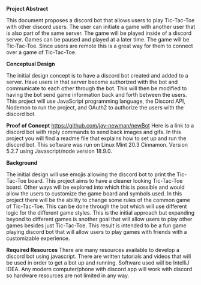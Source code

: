 **Project Abstract**

This document proposes a discord bot that allows users to play Tic-Tac-Toe with other discord users. The user can initiate a game with another user that is also part of the same server. The game will be played inside of a discord server. Games can be paused and played at a later time. The game will be Tic-Tac-Toe. Since users are remote this is a great way for them to connect over a game of Tic-Tac-Toe.

**Conceptual Design**

The initial design concept is to have a discord bot created and added to a server. Have users in that server become authorized with the bot and communicate to each other through the bot. This will then be modified to having the bot send game information back and forth between the users. 
This project will use JavaScript programming language, the Discord API, Nodemon to run the project, and OAuth2 to authorize the users with the discord bot. 

**Proof of Concept**
https://github.com/jay-newman/newBot Here is a link to a discord bot with reply commands to send back images and gifs. In this project you will find a readme file that explains how to set up and run the discord bot. This software was run on Linux Mint 20.3 Cinnamon. Version 5.2.7 using Javascript/node version 18.9.0.

**Background**

The initial design will use emojis allowing the discord bot to print the Tic-Tac-Toe board. This project aims to have a cleaner looking Tic-Tac-Toe board. Other ways will be explored into which this is possible and would allow the users to customize the game board and symbols used. In this project there will be the ability to change some rules of the common game of Tic-Tac-Toe. This can be done through the bot which will use different logic for the different game styles. This is the initial approach but expanding beyond to different games is another goal that will allow users to play other games besides just Tic-Tac-Toe. This result is intended to be a fun game playing discord bot that will allow users to play games with friends with a customizable experience.

**Required Resources**
There are many resources available to develop a discord bot using javascript. There are written tutorials and videos that will be used in order to get a bot up and running. Software used will be IntelliJ IDEA. Any modern computer/phone with discord app will work with discord so hardware resources are not limited in any way.